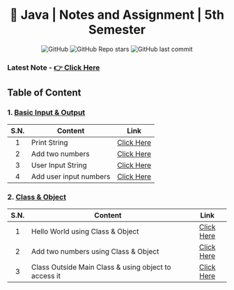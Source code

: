 <div align="center">

# 📜 Java | Notes and Assignment | 5th Semester

![GitHub](https://img.shields.io/github/license/zmercury/fifth-java?style=for-the-badge)
![GitHub Repo stars](https://img.shields.io/github/stars/zmercury/fifth-java?style=for-the-badge)
![GitHub last commit](https://img.shields.io/github/last-commit/zmercury/fifth-java?style=for-the-badge)

</div>

<!-- ### Latest Assignment of Dec 14 & 15 - [👉 Click Here](/Assignment/) -->
### Latest Note - [👉 Click Here](#)
## Table of Content

### 1. [Basic Input & Output](/Basic_IO/)
|S.N.|Content|Link|
|:-:|---------|:---------:|
|1|Print String|[Click Here](/Basic_IO/printString.java)|
|2|Add two numbers|[Click Here](/Basic_IO/addNum.java)|
|3|User Input String|[Click Here](/Basic_IO/userInputString.java)|
|4|Add user input numbers|[Click Here](/Basic_IO/addUserInputNumbers.java)|

### 2. [Class & Object](/Basic_IO_Class_Object/)
|S.N.|Content|Link|
|:-:|---------|:---------:|
|1|Hello World using Class & Object|[Click Here](/Basic_IO_Class_Object/HelloWorld.java)|
|2|Add two numbers using Class & Object|[Click Here](/Basic_IO_Class_Object/AddTwoNums.java)|
|3|Class Outside Main Class & using object to access it|[Click Here](/Basic_IO_Class_Object/ClassOutsideMain.java)|
